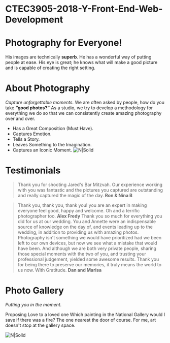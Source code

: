 # CTEC3905-2018-Y-Front-End-Web-Development

# Photography for Everyone!

His images are technically **superb**. He has a wonderful way of putting people at ease. His eye is great; he knows what will make a good picture and is capable of creating the right setting.

# About Photography
*Capture unforgettable moments.*
We are often asked by people, how do you take **“good photos?”** As a studio, we try to develop a methodology for everything we do so that we can consistently create amazing photography over and over.

- Has a Great Composition (Must Have).
- Captures Emotion.
- Tells a Story.
- Leaves Something to the Imagination.
- Captures an Iconic Moment.
![N|Solid](https://github.com/Qiuyue3/CTEC3905-2018-Y-Front-End-Web-Development/blob/master/img/index.png)

# Testimonials
> Thank you for shooting Jared's Bar Mitzvah. Our experience working with you was fantastic and the pictures you captured are outstanding and really captured the magic of the day. **Ron & Nina B**

>Thank you, thank you, thank you!  you are an expert in making everyone feel good, happy and welcome. Oh and a terrific photographer too. **Alex Fredy**
>Thank you so much for everything you did for us at our wedding. You and Annette were an indispensable source of knowledge on the day of, and events leading up to the wedding, in addition to providing us with amazing photos. Photography isn't something we would have prioritized had we been left to our own devices, but now we see what a mistake that would have been. And although we are both very private people, sharing those special moments with the two of you, and trusting your professional judgement, yielded some awesome results. Thank you for being there to preserve our memories, it truly means the world to us now. With Gratitude. **Dan and Marisa**

# Photo Gallery
*Putting you in the moment.*

Proposing Love to a loved one
Which painting in the National Gallery would I save if there was a fire? The one nearest the door of course.
For me, art doesn't stop at the gallery space.

![N|Solid](https://github.com/Qiuyue3/CTEC3905-2018-Y-Front-End-Web-Development/blob/master/img/gallery.png)
